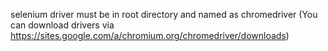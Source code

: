 selenium driver must be in root directory and named as chromedriver (You can download drivers via https://sites.google.com/a/chromium.org/chromedriver/downloads) 
